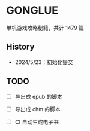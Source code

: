 # GONGLUE

单机游戏攻略秘籍，共计 1479 篇

## History

- 2024/5/23：初始化提交

## TODO

- [ ] 导出成 epub 的脚本
- [ ] 导出成 chm 的脚本
- [ ] CI 自动生成电子书

